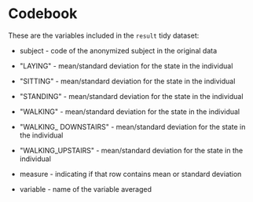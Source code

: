 Codebook
========================================================

These are the variables included in the ```result``` tidy dataset:

- subject - code of the anonymized subject in the original data

- "LAYING" - mean/standard deviation for the state in the individual

- "SITTING" - mean/standard deviation for the state in the individual

- "STANDING" - mean/standard deviation for the state in the individual

- "WALKING" - mean/standard deviation for the state in the individual

- "WALKING_ DOWNSTAIRS" - mean/standard deviation for the state in the individual

- "WALKING_UPSTAIRS" - mean/standard deviation for the state in the individual

- measure - indicating if that row contains mean or standard deviation

- variable - name of the variable averaged